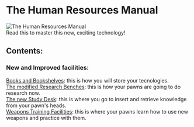 # The Human Resources Manual
![The Human Resources Manual](https://i.imgur.com/GelF7I6.png)\
Read this to master this new, exciting technology!

## Contents:
### New and Improved facilities:
[Books and Bookshelves](https://github.com/jptrrs/HumanResources/wiki/Books-and-Bookshelves): this is how you will store your tecnologies.\
[The modified Research Benches](https://github.com/jptrrs/HumanResources/wiki/The-new-Research-Benches): this is how your pawns are going to do research now.\
[The new Study Desk](https://github.com/jptrrs/HumanResources/wiki/The-new-Study-Desk): this is where you go to insert and retrieve knowledge from your pawn's heads.\
[Weapons Training Facilities](https://github.com/jptrrs/HumanResources/wiki/Weapon-Training): this is where your pawns learn how to use new weapons and practice with them.